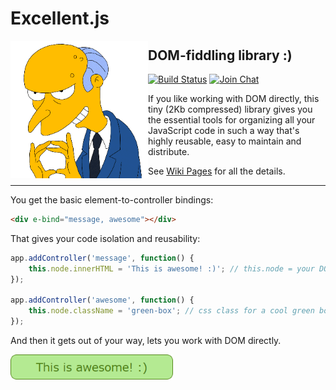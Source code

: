 # Excellent.js

<img align="left" width="220" height="220" src="./.github/images/burns.gif">

## DOM-fiddling library :)

[![Build Status](https://travis-ci.org/vitaly-t/pg-tuple.svg?branch=master)](https://travis-ci.org/vitaly-t/excellent)
[![Join Chat](https://badges.gitter.im/vitaly-t/pg-tuple.svg)](https://gitter.im/vitaly-t/excellent)

If you like working with DOM directly, this tiny (2Kb compressed) library gives you the essential
tools for organizing all your JavaScript code in such a way that's highly reusable, easy to maintain and distribute.

See [Wiki Pages] for all the details.

---

You get the basic element-to-controller bindings:

```html
<div e-bind="message, awesome"></div>
```

That gives your code isolation and reusability:

```js
app.addController('message', function() {
    this.node.innerHTML = 'This is awesome! :)'; // this.node = your DOM element
});

app.addController('awesome', function() {
    this.node.className = 'green-box'; // css class for a cool green box
});
```

And then it gets out of your way, lets you work with DOM directly.

<a href="https://github.com/vitaly-t/excellent/wiki"><img align="left" width="260" height="40" src="./.github/images/awesome.png" alt="awesome"></a>

[Wiki Pages]:https://github.com/vitaly-t/excellent/wiki
